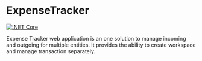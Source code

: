 

# ExpenseTracker

[![.NET Core](https://github.com/Sandip124/ExpenseTracker/actions/workflows/dotnet.yml/badge.svg?branch=master)](https://github.com/Sandip124/ExpenseTracker/actions/workflows/dotnet.yml)

Expense Tracker web application is an one solution to manage incoming and outgoing for multiple entities.
It provides  the ability to create workspace and  manage transaction separately.
